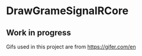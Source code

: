 # DrawGrameSignalRCore

## Work in progress

Gifs used in this project are from https://gifer.com/en